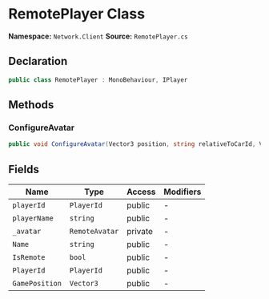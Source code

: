 # RemotePlayer Class

**Namespace:** `Network.Client`
**Source:** `RemotePlayer.cs`

## Declaration

```csharp
public class RemotePlayer : MonoBehaviour, IPlayer
```

## Methods

### ConfigureAvatar

```csharp
public void ConfigureAvatar(Vector3 position, string relativeToCarId, Vector3 forward, Vector3 look, Snapshot.CharacterCustomization customization)
```

## Fields

| Name | Type | Access | Modifiers |
|------|------|--------|-----------|
| `playerId` | `PlayerId` | public | - |
| `playerName` | `string` | public | - |
| `_avatar` | `RemoteAvatar` | private | - |
| `Name` | `string` | public | - |
| `IsRemote` | `bool` | public | - |
| `PlayerId` | `PlayerId` | public | - |
| `GamePosition` | `Vector3` | public | - |

